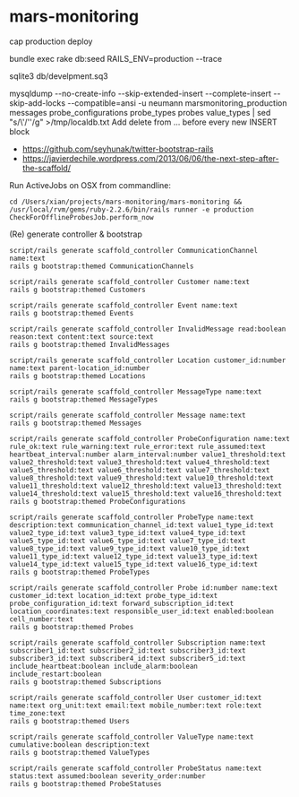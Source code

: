 mars-monitoring
===============

cap production deploy

bundle exec rake db:seed RAILS_ENV=production --trace

sqlite3 db/develpment.sq3

mysqldump --no-create-info --skip-extended-insert  --complete-insert --skip-add-locks  --compatible=ansi -u neumann marsmonitoring_production messages probe_configurations probe_types probes value_types  | sed "s/\\\'/''/g"  >/tmp/localdb.txt
Add delete from ... before every new INSERT block

* https://github.com/seyhunak/twitter-bootstrap-rails
* https://javierdechile.wordpress.com/2013/06/06/the-next-step-after-the-scaffold/

Run ActiveJobs on OSX from commandline:
```
cd /Users/xian/projects/mars-monitoring/mars-monitoring && /usr/local/rvm/gems/ruby-2.2.6/bin/rails runner -e production CheckForOfflineProbesJob.perform_now
```

(Re) generate controller & bootstrap
```
script/rails generate scaffold_controller CommunicationChannel name:text
rails g bootstrap:themed CommunicationChannels

script/rails generate scaffold_controller Customer name:text
rails g bootstrap:themed Customers

script/rails generate scaffold_controller Event name:text
rails g bootstrap:themed Events

script/rails generate scaffold_controller InvalidMessage read:boolean reason:text content:text source:text
rails g bootstrap:themed InvalidMessages

script/rails generate scaffold_controller Location customer_id:number name:text parent-location_id:number
rails g bootstrap:themed Locations

script/rails generate scaffold_controller MessageType name:text
rails g bootstrap:themed MessageTypes

script/rails generate scaffold_controller Message name:text
rails g bootstrap:themed Messages

script/rails generate scaffold_controller ProbeConfiguration name:text rule_ok:text rule_warning:text rule_error:text rule_assumed:text heartbeat_interval:number alarm_interval:number value1_threshold:text value2_threshold:text value3_threshold:text value4_threshold:text value5_threshold:text value6_threshold:text value7_threshold:text value8_threshold:text value9_threshold:text value10_threshold:text value11_threshold:text value12_threshold:text value13_threshold:text value14_threshold:text value15_threshold:text value16_threshold:text 
rails g bootstrap:themed ProbeConfigurations

script/rails generate scaffold_controller ProbeType name:text description:text communication_channel_id:text value1_type_id:text value2_type_id:text value3_type_id:text value4_type_id:text value5_type_id:text value6_type_id:text value7_type_id:text value8_type_id:text value9_type_id:text value10_type_id:text value11_type_id:text value12_type_id:text value13_type_id:text value14_type_id:text value15_type_id:text value16_type_id:text
rails g bootstrap:themed ProbeTypes

script/rails generate scaffold_controller Probe id:number name:text customer_id:text location_id:text probe_type_id:text probe_configuration_id:text forward_subscription_id:text location_coordinates:text responsible_user_id:text enabled:boolean cell_number:text
rails g bootstrap:themed Probes

script/rails generate scaffold_controller Subscription name:text subscriber1_id:text subscriber2_id:text subscriber3_id:text subscriber3_id:text subscriber4_id:text subscriber5_id:text include_heartbeat:boolean include_alarm:boolean include_restart:boolean
rails g bootstrap:themed Subscriptions

script/rails generate scaffold_controller User customer_id:text name:text org_unit:text email:text mobile_number:text role:text time_zone:text
rails g bootstrap:themed Users

script/rails generate scaffold_controller ValueType name:text cumulative:boolean description:text
rails g bootstrap:themed ValueTypes

script/rails generate scaffold_controller ProbeStatus name:text status:text assumed:boolean severity_order:number
rails g bootstrap:themed ProbeStatuses
```
